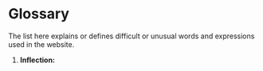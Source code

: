 # Glossary

The list here explains or defines difficult or unusual words and expressions used 
in the website.

1. **Inflection:** 
<!--stackedit_data:
eyJoaXN0b3J5IjpbLTEwNDA1NTMzMzJdfQ==
-->